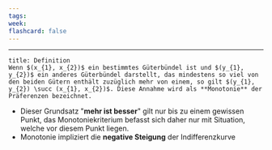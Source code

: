 ```yaml
---
tags:
week:
flashcard: false
---
```

***

```ad-important
title: Definition
Wenn $(x_{1}, x_{2})$ ein bestimmtes Güterbündel ist und $(y_{1}, y_{2})$ ein anderes Güterbündel darstellt, das mindestens so viel von den beiden Gütern enthält zuzüglich mehr von einem, so gilt $(y_{1}, y_{2}) \succ (x_{1}, x_{2})$. Diese Annahme wird als **Monotonie** der Präferenzen bezeichnet.
```

- Dieser Grundsatz "**mehr ist besser**" gilt nur bis zu einem gewissen Punkt, das Monotoniekriterium befasst sich daher nur mit Situation, welche vor diesem Punkt liegen.
- Monotonie impliziert die **negative Steigung** der Indifferenzkurve
